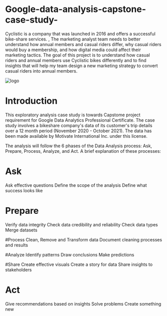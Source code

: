 # Google-data-analysis-capstone-case-study-
Cyclistic is a company that was launched in 2016 and offers a successful bike-share services. , The marketing analyst team needs to better understand how annual members and casual riders differ, why casual riders would buy a membership, and how digital media could affect their marketing tactics. The goal of this project is to understand how casual riders and annual members use Cyclistic bikes differently and to find insights that will help my team design a new marketing strategy to convert casual riders into annual members. 

![logo](https://user-images.githubusercontent.com/34706028/140621439-d2cbf701-d716-4713-a1d2-a666390ba2ea.jpg)
# Introduction
This exploratory analysis case study is towards Capstome project requirement for Google Data Analytics Professional Certificate. The case study involves a bikeshare company's data of its customer's trip details over a 12 month period (November 2020 - October 2021). The data has been made available by Motivate International Inc. under this license.

The analysis will follow the 6 phases of the Data Analysis process: Ask, Prepare, Process, Analyze, and Act. A brief explanation of these processes:

# Ask
Ask effective questions
Define the scope of the analysis
Define what success looks like

# Prepare
Verify data integrity
Check data credibility and reliability
Check data types
Merge datasets

#Process
Clean, Remove and Transform data
Document cleaning processes and results

#Analyze
Identify patterns
Draw conclusions
Make predictions

#Share
Create effective visuals
Create a story for data
Share insights to stakeholders

# Act
Give recommendations based on insights
Solve problems
Create something new
